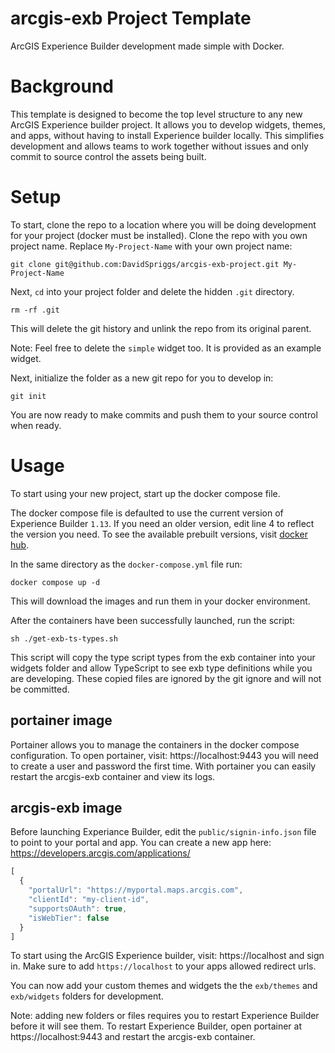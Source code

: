 # arcgis-exb Project Template
ArcGIS Experience Builder development made simple with Docker.

# Background
This template is designed to become the top level structure to any new ArcGIS Experience builder project. It allows you to develop widgets, themes, and apps, without having to install Experience builder locally. This simplifies development and allows teams to work together without issues and only commit to source control the assets being built.

# Setup
To start, clone the repo to a location where you will be doing development for your project (docker must be installed). Clone the repo with you own project name. Replace `My-Project-Name` with your own project name:
```shell
git clone git@github.com:DavidSpriggs/arcgis-exb-project.git My-Project-Name
```
Next, `cd` into your project folder and delete the hidden `.git` directory.
```shell
rm -rf .git
```
This will delete the git history and unlink the repo from its original parent.

Note: Feel free to delete the `simple` widget too. It is provided as an example widget.

Next, initialize the folder as a new git repo for you to develop in:
```shell
git init
```
You are now ready to make commits and push them to your source control when ready.

# Usage  
To start using your new project, start up the docker compose file. 

The docker compose file is defaulted to use the current version of Experience Builder `1.13`. If you need an older version, edit line 4 to reflect the version you need. To see the available prebuilt versions, visit [docker hub](https://hub.docker.com/r/dspriggs/arcgis-exb/tags).

In the same directory as the `docker-compose.yml` file run:
```shell
docker compose up -d
```
This will download the images and run them in your docker environment.

After the containers have been successfully launched, run the script:
```shell
sh ./get-exb-ts-types.sh
```
This script will copy the type script types from the exb container into your widgets folder and allow TypeScript to see exb type definitions while you are developing. These copied files are ignored by the git ignore and will not be committed.

## portainer image
Portainer allows you to manage the containers in the docker compose configuration. To open portainer, visit: https://localhost:9443 you will need to create a user and password the first time. With portainer you can easily restart the arcgis-exb container and view its logs.

## arcgis-exb image
Before launching Experiance Builder, edit the `public/signin-info.json` file to point to your portal and app. You can create a new app here: https://developers.arcgis.com/applications/
```javascript
[
  {
    "portalUrl": "https://myportal.maps.arcgis.com",
    "clientId": "my-client-id",
    "supportsOAuth": true,
    "isWebTier": false
  }
]
```
To start using the ArcGIS Experience builder, visit: https://localhost and sign in. Make sure to add `https://localhost` to your apps allowed redirect urls.

You can now add your custom themes and widgets the the `exb/themes` and `exb/widgets` folders for development. 

Note: adding new folders or files requires you to restart Experience Builder before it will see them. To restart Experience Builder, open portainer at https://localhost:9443 and restart the arcgis-exb container.